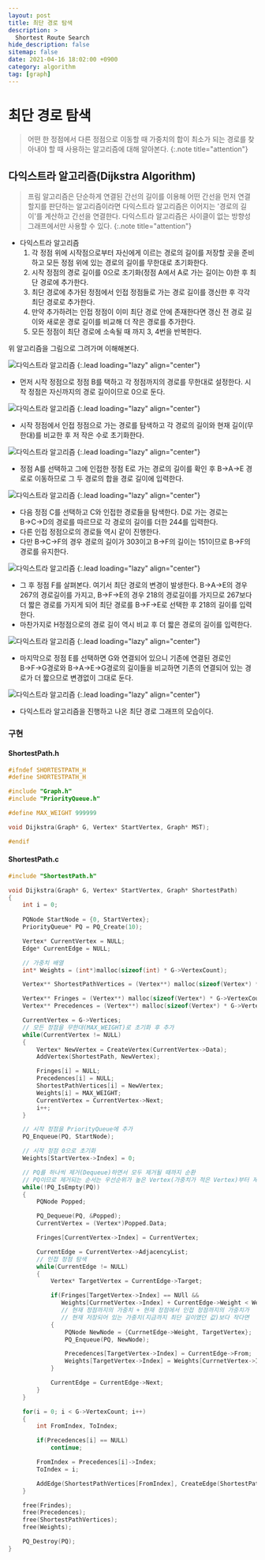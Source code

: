 ```yaml
---
layout: post
title: 최단 경로 탐색
description: >
  Shortest Route Search
hide_description: false
sitemap: false
date: 2021-04-16 18:02:00 +0900
category: algorithm
tag: [graph]
---
```


# 최단 경로 탐색

> 어떤 한 정점에서 다른 정점으로 이동할 때 가중치의 합이 최소가 되는 경로를 찾아내야 할 때 사용하는 알고리즘에 대해 알아본다.
{:.note title="attention"}

## 다익스트라 알고리즘(Dijkstra Algorithm)

> 프림 알고리즘은 단순하게 연결된 간선의 길이를 이용해 어떤 간선을 먼저 연결할지를 판단하는 알고리즘이라면 다익스트라 알고리즘은 이어지는 '경로의 길이'를 계산하고 간선을 연결한다.
> 다익스트라 알고리즘은 사이클이 없는 방향성 그래프에서만 사용할 수 있다.
{:.note title="attention"}

* 다익스트라 알고리즘
    1. 각 정점 위에 시작점으로부터 자신에게 이르는 경로의 길이를 저장할 곳을 준비하고 모든 정점 위에 있는 경로의 길이를 무한대로 초기화한다.
    2. 시작 정점의 경로 길이를 0으로 초기화(정점 A에서 A로 가는 길이는 0)한 후 최단 경로에 추가한다.
    3. 최단 경로에 추가된 정점에서 인접 정점들로 가는 경로 길이를 갱신한 후 각각 최단 경로로 추가한다.
    4. 만약 추가하려는 인접 정점이 이미 최단 경로 안에 존재한다면 갱신 전 경로 길이와 새로운 경로 길이를 비교해 더 작은 경로를 추가한다.
    5. 모든 정점이 최단 경로에 소속될 때 까지 3, 4번을 반복한다.

위 알고리즘을 그림으로 그려가며 이해해본다.

![다익스트라 알고리즘](/assets/img/algorithm/dijkstra/dijkstra1.png)
{:.lead loading="lazy" align="center"}

* 먼저 시작 정점으로 정점 B를 택하고 각 정점까지의 경로를 무한대로 설정한다. 시작 정점은 자신까지의 경로 길이이므로 0으로 둔다.

![다익스트라 알고리즘](/assets/img/algorithm/dijkstra/dijkstra2.png)
{:.lead loading="lazy" align="center"}

* 시작 정점에서 인접 정점으로 가는 경로를 탐색하고 각 경로의 길이와 현재 길이(무한대)를 비교한 후 저 작은 수로 초기화한다.

![다익스트라 알고리즘](/assets/img/algorithm/dijkstra/dijkstra3.png)
{:.lead loading="lazy" align="center"}

* 정점 A를 선택하고 그에 인접한 정점 E로 가는 경로의 길이를 확인 후 B→A→E 경로로 이동하므로 그 두 경로의 합을 경로 길이에 입력한다.

![다익스트라 알고리즘](/assets/img/algorithm/dijkstra/dijkstra4.png)
{:.lead loading="lazy" align="center"}

* 다음 정점 C를 선택하고 C와 인접한 경로들을 탐색한다. D로 가는 경로는 B→C→D의 경로를 따르므로 각 경로의 길이를 더한 244를 입력한다.
* 다른 인접 정점으로의 경로들 역시 같이 진행한다.
* 다만 B→C→F의 경우 경로의 길이가 303이고 B→F의 길이는 151이므로 B→F의 경로를 유지한다.

![다익스트라 알고리즘](/assets/img/algorithm/dijkstra/dijkstra5.png)
{:.lead loading="lazy" align="center"}

* 그 후 정점 F를 살펴본다. 여기서 최단 경로의 변경이 발생한다. B→A→E의 경우 267의 경로길이를 가지고, B→F→E의 경우 218의 경로길이를 가지므로 267보다 더 짧은 경로를 가지게 되어 최단 경로를 B→F→E로 선택한 후 218의 길이를 입력한다.
* 마찬가지로 H정점으로의 경로 길이 역시 비교 후 더 짧은 경로의 길이를 입력한다.

![다익스트라 알고리즘](/assets/img/algorithm/dijkstra/dijkstra6.png)
{:.lead loading="lazy" align="center"}

* 마지막으로 정점 E를 선택하면 G와 연결되어 있으니 기존에 연결된 경로인 B→F→G경로와 B→A→E→G경로의 길이들을 비교하면 기존의 연결되어 있는 경로가 더 짧으므로 변경없이 그대로 둔다.

![다익스트라 알고리즘](/assets/img/algorithm/dijkstra/dijkstra7.png)
{:.lead loading="lazy" align="center"}

* 다익스트라 알고리즘을 진행하고 나온 최단 경로 그래프의 모습이다.

### 구현

#### ShortestPath.h

```c
#ifndef SHORTESTPATH_H
#define SHORTESTPATH_H

#include "Graph.h"
#include "PriorityQueue.h"

#define MAX_WEIGHT 999999

void Dijkstra(Graph* G, Vertex* StartVertex, Graph* MST);

#endif
```

#### ShortestPath.c

```c
#include "ShortestPath.h"

void Dijkstra(Graph* G, Vertex* StartVertex, Graph* ShortestPath)
{
    int i = 0;
    
    PQNode StartNode = {0, StartVertex};
    PriorityQueue* PQ = PQ_Create(10);

    Vertex* CurrentVertex = NULL;
    Edge* CurrentEdge = NULL;

    // 가중치 배열
    int* Weights = (int*)malloc(sizeof(int) * G->VertexCount);

    Vertex** ShortestPathVertices = (Vertex**) malloc(sizeof(Vertex*) * G->VertexCount);

    Vertex** Fringes = (Vertex**) malloc(sizeof(Vertex*) * G->VertexCount);
    Vertex** Precedences = (Vertex**) malloc(sizeof(Vertex*) * G->VertexCount);

    CurrentVertex = G->Vertices;
    // 모든 정점을 무한대(MAX_WEIGHT)로 초기화 후 추가
    while(CurrentVertex != NULL)
    {
        Vertex* NewVertex = CreateVertex(CurrentVertex->Data);
        AddVertex(ShortestPath, NewVertex);

        Fringes[i] = NULL;
        Precedences[i] = NULL;
        ShortestPathVertices[i] = NewVertex;
        Weights[i] = MAX_WEIGHT;
        CurrentVertex = CurrentVertex->Next;
        i++;
    }

    // 시작 정점을 PriorityQueue에 추가
    PQ_Enqueue(PQ, StartNode);

    // 시작 정점 0으로 초기화
    Weights[StartVertex->Index] = 0;

    // PQ를 하나씩 제거(Dequeue)하면서 모두 제거될 때까지 순환
    // PQ이므로 제거되는 순서는 우선순위가 높은 Vertex(가중치가 적은 Vertex)부터 제거 된다.
    while(!PQ_IsEmpty(PQ))
    {
        PQNode Popped;

        PQ_Dequeue(PQ, &Popped);
        CurrentVertex = (Vertex*)Popped.Data;

        Fringes[CurrentVertex->Index] = CurrentVertex;

        CurrentEdge = CurrentVertex->AdjacencyList;
        // 인접 정점 탐색
        while(CurrentEdge != NULL)
        {
            Vertex* TargetVertex = CurrentEdge->Target;

            if(Fringes[TargetVertex->Index] == NUll &&
               Weights[CurrnetVertex->Index] + CurrentEdge->Weight < Weights[TargetVertex->Index])
               // 현재 정점까지의 가중치 + 현재 정점에서 인접 정점까지의 가중치가
               // 현재 저장되어 있는 가중치(지금까지 최단 길이였던 값)보다 작다면
            {
                PQNode NewNode = {CurrnetEdge->Weight, TargetVertex};
                PQ_Enqueue(PQ, NewNode);

                Precedences[TargetVertex->Index] = CurrentEdge->From;
                Weights[TargetVertex->Index] = Weights[CurrnetVertex->Index] + CurrnetEdge->Weight;
            }

            CurrentEdge = CurrentEdge->Next;
        }
    }

    for(i = 0; i < G->VertexCount; i++)
    {
        int FromIndex, ToIndex;

        if(Precedences[i] == NULL)
            continue;

        FromIndex = Precedences[i]->Index;
        ToIndex = i;

        AddEdge(ShortestPathVertices[FromIndex], CreateEdge(ShortestPathVertices[FromIndex], ShortestPathVertices[ToIndex], Weights[i]));
    }

    free(Frindes);
    free(Precedences);
    free(ShortestPathVertices);
    free(Weights);

    PQ_Destroy(PQ);
}
```